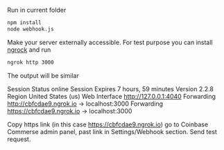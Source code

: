 Run in current folder

``` sh
npm install
node webhook.js
```

Make your server externally accessible.
For test purpose you can install  [ngrock](https://ngrok.com/)  and run

``` sh
ngrok http 3000
```
The output will be similar

Session Status                online
Session Expires               7 hours, 59 minutes
Version                       2.2.8
Region                        United States (us)
Web Interface                 http://127.0.0.1:4040
Forwarding                    http://cbfcdae9.ngrok.io -> localhost:3000
Forwarding                    https://cbfcdae9.ngrok.io -> localhost:3000

Copy https link (in this case https://cbfcdae9.ngrok.io) go to Coinbase Commerse admin panel, past link in Settings/Webhook section.
Send test request.
